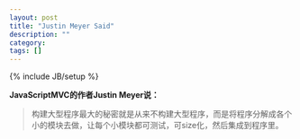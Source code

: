 ```yaml
---
layout: post
title: "Justin Meyer Said"
description: ""
category: 
tags: []
---
```

{% include JB/setup %}

**JavaScriptMVC的作者Justin Meyer说：**
>构建大型程序最大的秘密就是从来不构建大型程序，而是将程序分解成各个小的模块去做，让每个小模块都可测试，可size化，然后集成到程序里。

